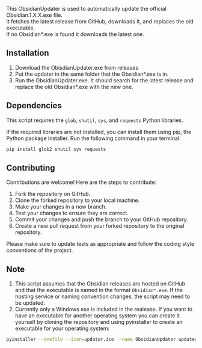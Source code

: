 

This ObsidianUpdater is used to automatically update the official Obsidian.1.X.X.exe file.<br> It fetches the latest release from GitHub, downloads it, and replaces the old executable. <br>If no Obsidian*.exe is found it downloads the latest one.

## Installation

1. Download the ObisdianUpdater.exe from releases
2. Put the updater in the same folder that the Obsidian*.exe is in.
3. Run the ObsidianUpdater.exe. It should search for the latest release and replace the old Obsidian*.exe with the new one.

## Dependencies

This script requires the `glob`, `shutil`, `sys`, and `requests` Python libraries.

If the required libraries are not installed, you can install them using pip, the Python package installer. Run the following command in your terminal:

```bash
pip install glob2 shutil sys requests
```

## Contributing

Contributions are welcome! Here are the steps to contribute:

1. Fork the repository on GitHub.
2. Clone the forked repository to your local machine.
3. Make your changes in a new branch.
4. Test your changes to ensure they are correct.
5. Commit your changes and push the branch to your GitHub repository.
6. Create a new pull request from your forked repository to the original repository.

Please make sure to update tests as appropriate and follow the coding style conventions of the project.

## Note

1. This script assumes that the Obsidian releases are hosted on GitHub and that the executable is named in the format `Obsidian*.exe`. If the hosting service or naming convention changes, the script may need to be updated.
2. Currently only a Windows exe is included in the realease. If you want to have an executable for another operating system you can create it yourself by cloning the repository and using pyinstaller to create an executable for your operating system:
```bash
pyinstaller --onefile --icon=updater.ico --name ObsidianUpdater updater.py
```
